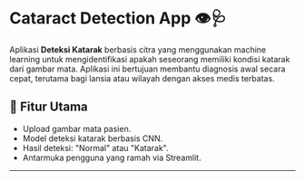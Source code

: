# Cataract Detection App 👁️🩺

Aplikasi **Deteksi Katarak** berbasis citra yang menggunakan machine learning untuk mengidentifikasi apakah seseorang memiliki kondisi katarak dari gambar mata. Aplikasi ini bertujuan membantu diagnosis awal secara cepat, terutama bagi lansia atau wilayah dengan akses medis terbatas.

## 🚀 Fitur Utama

- Upload gambar mata pasien.
- Model deteksi katarak berbasis CNN.
- Hasil deteksi: "Normal" atau "Katarak".
- Antarmuka pengguna yang ramah via Streamlit.

---

